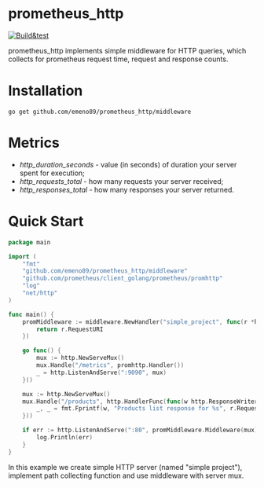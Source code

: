 prometheus_http
======

[![Build&test](https://github.com/emeno89/prometheus_http/actions/workflows/go.yml/badge.svg)](https://github.com/emeno89/prometheus_http/actions/workflows/go.yml)

prometheus_http implements simple middleware for HTTP queries, which collects for prometheus request time, request and response counts.

# Installation
```
go get github.com/emeno89/prometheus_http/middleware
```

# Metrics

- *http_duration_seconds* - value (in seconds) of duration your server spent for execution;
- *http_requests_total* - how many requests your server received;
- *http_responses_total* - how many responses your server returned.

# Quick Start

```go
package main

import (
	"fmt"
	"github.com/emeno89/prometheus_http/middleware"
	"github.com/prometheus/client_golang/prometheus/promhttp"
	"log"
	"net/http"
)

func main() {
	promMiddleware := middleware.NewHandler("simple_project", func(r *http.Request) string {
		return r.RequestURI
	})

	go func() {
		mux := http.NewServeMux()
		mux.Handle("/metrics", promhttp.Handler())
		_ = http.ListenAndServe(":9090", mux)
	}()

	mux := http.NewServeMux()
	mux.Handle("/products", http.HandlerFunc(func(w http.ResponseWriter, r *http.Request) {
		_, _ = fmt.Fprintf(w, "Products list response for %s", r.RequestURI)
	}))

	if err := http.ListenAndServe(":80", promMiddleware.Middleware(mux)); err != nil {
		log.Println(err)
	}
}
````

In this example we create simple HTTP server (named "simple project"), implement path collecting function and use middleware with server mux.